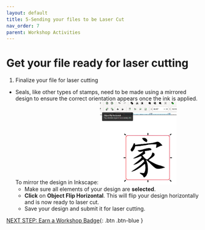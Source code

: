 ```yaml
---
layout: default
title: 5-Sending your files to be Laser Cut
nav_order: 7
parent: Workshop Activities
---
```

# Get your file ready for laser cutting 

1. Finalize your file for laser cutting
- Seals, like other types of stamps, need to be made using a mirrored design to ensure the correct orientation appears once the ink is applied. To mirror the design in Inkscape:  <img src="images/16.mirror.png" style="float; right;width:200px;" alt=""> 
  - Make sure all elements of your design are **selected**. 
  - **Click** on **Object Flip Horizontal**. This will flip your design horizontally and is now ready to laser cut. 
  - Save your design and submit it for laser cutting. 

[NEXT STEP: Earn a Workshop Badge](informal-credentials.html){: .btn .btn-blue }
